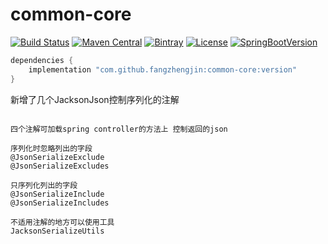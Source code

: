 # common-core

[![Build Status](https://img.shields.io/travis/com/fangzhengjin/common-core/master.svg?style=flat-square)](https://travis-ci.com/fangzhengjin/common-core)
[![Maven Central](https://img.shields.io/maven-central/v/com.github.fangzhengjin/common-core.svg?style=flat-square&color=brightgreen)](https://maven-badges.herokuapp.com/maven-central/com.github.fangzhengjin/common-core/)
[![Bintray](https://img.shields.io/bintray/v/fangzhengjin/maven/common-core.svg?style=flat-square&color=blue)](https://bintray.com/fangzhengjin/maven/common-core/_latestVersion)
[![License](https://img.shields.io/github/license/fangzhengjin/common-core.svg?style=flat-square&color=blue)](https://www.gnu.org/licenses/gpl-3.0.txt)
[![SpringBootVersion](https://img.shields.io/badge/SpringBoot-2.1.5-heightgreen.svg?style=flat-square)](https://spring.io/projects/spring-boot)

```groovy
dependencies {
    implementation "com.github.fangzhengjin:common-core:version"
}
```

新增了几个JacksonJson控制序列化的注解

```

四个注解可加载spring controller的方法上 控制返回的json

序列化时忽略列出的字段
@JsonSerializeExclude
@JsonSerializeExcludes

只序列化列出的字段
@JsonSerializeInclude
@JsonSerializeIncludes

不适用注解的地方可以使用工具
JacksonSerializeUtils

```
